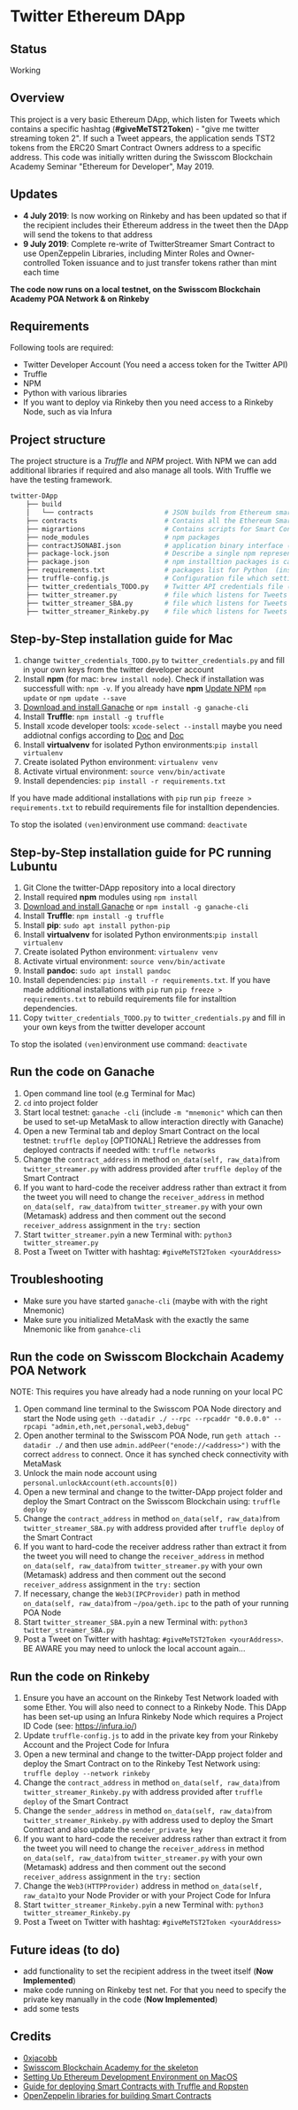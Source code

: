 # Twitter Ethereum DApp

## Status
Working

## Overview

This project is a very basic Ethereum DApp, which listen for Tweets which contains a specific hashtag (**#giveMeTST2Token**) - "give me twitter streaming token 2". If such a Tweet appears, the application sends TST2 tokens from the ERC20 Smart Contract Owners address to a specific address. This code was initially written during the Swisscom Blockchain Academy Seminar "Ethereum for Developer", May 2019.

## Updates
- **4 July 2019**: Is now working on Rinkeby and has been updated so that if the recipient includes their Ethereum address in the tweet then the DApp will send the tokens to that address
- **9 July 2019**: Complete re-write of TwitterStreamer Smart Contract to use OpenZeppelin Libraries, including Minter Roles and Owner-controlled Token issuance and to just transfer tokens rather than mint each time

**The code now runs on a local testnet, on the Swisscom Blockchain Academy POA Network & on Rinkeby** 

## Requirements

Following tools are required:

- Twitter Developer Account (You need a access token for the Twitter API)
- Truffle
- NPM
- Python with various libraries
- If you want to deploy via Rinkeby then you need access to a Rinkeby Node, such as via Infura

## Project structure

The project structure is a *Truffle* and *NPM* project. With NPM we can add additional libraries if required and also manage all tools. With Truffle we have the testing framework.

```bash
twitter-DApp   
    ├── build   
    │   └── contracts                  # JSON builds from Ethereum smart contracts   
    ├── contracts                      # Contains all the Ethereum Smart Contracts   
    ├── migrartions                    # Contains scripts for Smart Contracts deployment for Truffle   
    ├── node_modules                   # npm packages   
    ├── contractJSONABI.json           # application binary interface (ABI), needed for for encoding/decoding data into/out of the machine code [Reference](https://ethereum.stackexchange.com/questions/234/what-is-an-abi-and-why-is-it-needed-to-interact-with-contracts)  
    ├── package-lock.json              # Describe a single npm representation of a dependency packages    
    ├── package.json                   # npm installtion packages is called by `npm install`
    ├── requirements.txt               # packages list for Python  (installed via pip)     
    ├── truffle-config.js              # Configuration file which setting up a single development network [Doc](https://www.trufflesuite.com/docs/truffle/reference/configuration)   
    ├── twitter_credentials_TODO.py    # Twitter API credentials file (have to be modified)   
    ├── twitter_streamer.py            # file which listens for Tweets and sends tokens on Ganache local Network
    ├── twitter_streamer_SBA.py        # file which listens for Tweets and sends tokens on Swisscom POA Network
    ├── twitter_streamer_Rinkeby.py    # file which listens for Tweets and sends tokens on Rinkeby Test Network
```

## Step-by-Step installation guide for Mac

1. change `twitter_credentials_TODO.py` to `twitter_credentials.py` and fill in your own keys from the twitter developer account
2. Install **npm** (for mac: `brew install node`). Check if installation was successfull with: `npm -v`. If you already have **npm** [Update NPM](https://docs.npmjs.com/updating-packages-downloaded-from-the-registry) `npm update` or `npm update --save`
3. [Download and install Ganache](https://www.trufflesuite.com/docs/ganache/quickstart) or `npm install -g ganache-cli`   
4. Install **Truffle**: `npm install -g truffle`
5. Install xcode developer tools: `xcode-select --install` maybe you need addiotnal configs according to [Doc](https://apple.stackexchange.com/questions/254380/why-am-i-getting-an-invalid-active-developer-path-when-attempting-to-use-git-a) and [Doc](http://osxdaily.com/2014/02/12/install-command-line-tools-mac-os-x/)
5. Install **virtualvenv** for isolated Python environments:```pip install virtualenv```   
6. Create isolated Python environment: ```virtualenv venv```
7. Activate virtual environment: ```source venv/bin/activate```   
8. Install dependencies: ```pip install -r requirements.txt``` 

If you have made additional installations with `pip` run `pip freeze > requirements.txt` to rebuild requirements file for installtion dependencies.

To stop the isolated `(ven)`environment use command: `deactivate`

## Step-by-Step installation guide for PC running Lubuntu

1.  Git Clone the twitter-DApp repository into a local directory
2.  Install required **npm** modules using `npm install`
3.  [Download and install Ganache](https://www.trufflesuite.com/docs/ganache/quickstart) or `npm install -g ganache-cli`   
4.  Install **Truffle**: `npm install -g truffle`
5.  Install **pip**: `sudo apt install python-pip`
6.  Install **virtualvenv** for isolated Python environments:`pip install virtualenv`   
7.  Create isolated Python environment: `virtualenv venv`
8.  Activate virtual environment: `source venv/bin/activate`
9.  Install **pandoc**: `sudo apt install pandoc`
10. Install dependencies: `pip install -r requirements.txt`. If you have made additional installations with `pip` run `pip freeze > requirements.txt` to rebuild requirements file for installtion dependencies.
11. Copy `twitter_credentials_TODO.py` to `twitter_credentials.py` and fill in your own keys from the twitter developer account

To stop the isolated `(ven)`environment use command: `deactivate`

## Run the code on Ganache

1. Open command line tool (e.g Terminal for Mac)
2. `cd` into project folder
3. Start local testnet: `ganache -cli` (include `-m "mnemonic"` which can then be used to set-up MetaMask to allow interaction directly with Ganache)
4. Open a new Terminal tab and deploy Smart Contract on the local testnet: `truffle deploy`
   [OPTIONAL] Retrieve the addresses from deployed contracts if needed with: `truffle networks`
5. Change the `contract_address` in method `on_data(self, raw_data)`from `twitter_streamer.py` with address provided after `truffle deploy` of the Smart Contract
6. If you want to hard-code the receiver address rather than extract it from the tweet you will need to change the `receiver_address` in method `on_data(self, raw_data)`from `twitter_streamer.py` with your own (Metamask) address and then comment out the second `receiver_address` assignment in the `try:` section
7. Start `twitter_streamer.py`in a new Terminal with: `python3 twitter_streamer.py`
8. Post a Tweet on Twitter with hashtag: `#giveMeTST2Token <yourAddress>`

## Troubleshooting

- Make sure you have started `ganache-cli` (maybe with with the right Mnemonic)
- Make sure you initialized MetaMask with the exactly the same Mnemonic like from `ganahce-cli`


## Run the code on Swisscom Blockchain Academy POA Network

NOTE: This requires you have already had a node running on your local PC
1. Open command line terminal to the Swisscom POA Node directory and start the Node using `geth --datadir ./ --rpc --rpcaddr "0.0.0.0" --rpcapi "admin,eth,net,personal,web3,debug"`
2. Open another terminal to the Swisscom POA Node, run `geth attach --datadir ./` and then use `admin.addPeer("enode://<address>")` with the correct `address` to connect. Once it has synched check connectivity with MetaMask
3. Unlock the main node account using `personal.unlockAccount(eth.accounts[0])`
4. Open a new terminal and change to the twitter-DApp project folder and deploy the Smart Contract on the Swisscom Blockchain using: `truffle deploy`
5. Change the `contract_address` in method `on_data(self, raw_data)`from `twitter_streamer_SBA.py` with address provided after `truffle deploy` of the Smart Contract
6. If you want to hard-code the receiver address rather than extract it from the tweet you will need to change the `receiver_address` in method `on_data(self, raw_data)`from `twitter_streamer.py` with your own (Metamask) address and then comment out the second `receiver_address` assignment in the `try:` section
7. If necessary, change the `Web3(IPCProvider)` path in method `on_data(self, raw_data)`from `~/poa/geth.ipc` to the path of your running POA Node
8. Start `twitter_streamer_SBA.py`in a new Terminal with: `python3 twitter_streamer_SBA.py`
9. Post a Tweet on Twitter with hashtag: `#giveMeTST2Token <yourAddress>`. BE AWARE you may need to unlock the local account again...

## Run the code on Rinkeby

1. Ensure you have an account on the Rinkeby Test Network loaded with some Ether. You will also need to connect to a Rinkeby Node. This DApp has been set-up using an Infura Rinkeby Node which requires a Project ID Code (see: https://infura.io/)
2. Update `truffle-config.js` to add in the private key from your Rinkeby Account and the Project Code for Infura
3. Open a new terminal and change to the twitter-DApp project folder and deploy the Smart Contract on to the Rinkeby Test Network using: `truffle deploy --network rinkeby`
4. Change the `contract_address` in method `on_data(self, raw_data)`from `twitter_streamer_Rinkeby.py` with address provided after `truffle deploy` of the Smart Contract
5. Change the `sender_address` in method `on_data(self, raw_data)`from `twitter_streamer_Rinkeby.py` with address used to deploy the Smart Contract and also update the `sender_private_key`
6. If you want to hard-code the receiver address rather than extract it from the tweet you will need to change the `receiver_address` in method `on_data(self, raw_data)`from `twitter_streamer.py` with your own (Metamask) address and then comment out the second `receiver_address` assignment in the `try:` section
7. Change the `Web3(HTTPProvider)` address in method `on_data(self, raw_data)`to your Node Provider or with your Project Code for Infura
8. Start `twitter_streamer_Rinkeby.py`in a new Terminal with: `python3 twitter_streamer_Rinkeby.py`
9. Post a Tweet on Twitter with hashtag: `#giveMeTST2Token <yourAddress>`


## Future ideas (to do)

- add functionality to set the recipient address in the tweet itself (**Now Implemented**)
- make code running on Rinkeby test net. For that you need to specify the private key manually in the code (**Now Implemented**)
- add some tests

## Credits

- [0xjacobb](https://github.com/0xjacobb)
- [Swisscom Blockchain Academy for the skeleton](https://github.com/swisscom-blockchain/dapp-skeleton)   
- [Setting Up Ethereum Development Environment on MacOS](https://medium.com/coinmonks/setting-up-ethereum-development-environment-on-macos-22c96a136ac4)   
- [Guide for deploying Smart Contracts with Truffle and Ropsten](https://medium.com/coinmonks/5-minute-guide-to-deploying-smart-contracts-with-truffle-and-ropsten-b3e30d5ee1e)
- [OpenZeppelin libraries for building Smart Contracts](https://openzeppelin.org/)

